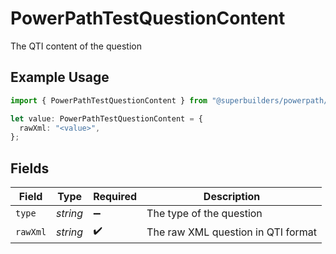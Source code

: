 # PowerPathTestQuestionContent

The QTI content of the question

## Example Usage

```typescript
import { PowerPathTestQuestionContent } from "@superbuilders/powerpath/models/components";

let value: PowerPathTestQuestionContent = {
  rawXml: "<value>",
};
```

## Fields

| Field                              | Type                               | Required                           | Description                        |
| ---------------------------------- | ---------------------------------- | ---------------------------------- | ---------------------------------- |
| `type`                             | *string*                           | :heavy_minus_sign:                 | The type of the question           |
| `rawXml`                           | *string*                           | :heavy_check_mark:                 | The raw XML question in QTI format |
